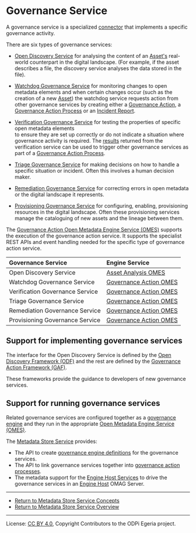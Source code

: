 <!-- SPDX-License-Identifier: CC-BY-4.0 -->
<!-- Copyright Contributors to the ODPi Egeria project. -->

# Governance Service

A governance service is a specialized [connector](https://egeria-project.org/concepts/connector)
that implements a specific governance activity.

There are six types of governance services:

* [Open Discovery Service](https://egeria-project.org/concepts/open-discovery-service) for
  analysing the content of an [Asset's](https://egeria-project.org/concepts/asset) real-world counterpart
  in the digital landscape. (For example, if the asset describes a file, the discovery service
  analyses the data stored in the file).
  
* [Watchdog Governance Service](../../../../frameworks/governance-action-framework/docs/watchdog-governance-service.md) for
  monitoring changes to open metadata elements and when certain changes occur
  (such as the creation of a new [Asset](https://egeria-project.org/concepts/asset))
  the watchdog service requests action from
  other governance services by creating either a
  [Governance Action](../../../../frameworks/governance-action-framework/docs/governance-action.md),
  a [Governance Action Process](../../../../frameworks/governance-action-framework/docs/governance-action-process.md)
  or an [Incident Report](../../../../frameworks/governance-action-framework/docs/incident-report.md).
  
* [Verification Governance Service](../../../../frameworks/governance-action-framework/docs/verification-governance-service.md)
  for testing the properties of specific open metadata elements  
  to ensure they are set up correctly or
  do not indicate a situation where governance activity is required.
  The [results](../../../../frameworks/governance-action-framework/docs/guard.md) returned from the verification service
  can be used to trigger other governance services as part of a
  [Governance Action Process](../../../../frameworks/governance-action-framework/docs/governance-action-process.md).
  
* [Triage Governance Service](../../../../frameworks/governance-action-framework/docs/triage-governance-service.md) for making
  decisions on how to handle a specific situation or incident.  Often this involves a human decision maker.
  
* [Remediation Governance Service](../../../../frameworks/governance-action-framework/docs/remediation-governance-service.md) for
  correcting errors in open metadata or the digital landscape it represents.
   
* [Provisioning Governance Service](../../../../frameworks/governance-action-framework/docs/provisioning-governance-service.md) for
  configuring, enabling, provisioning resources in the digital landscape.  Often these provisioning
  services manage the cataloguing of new assets and the lineage between them.

The [Governance Action Open Metadata Engine Service (OMES)](../../../../engine-services/governance-action)
supports the execution of the governance action service.
It supports the specialist REST APIs and event handling needed for the specific type of governance action service.


| Governance Service | Engine Service |
| :----------------- | :------------- | 
| Open Discovery Service | [Asset Analysis OMES](../../../../engine-services/asset-analysis) |
| Watchdog Governance Service | [Governance Action OMES](../../../../engine-services/governance-action) |
| Verification Governance Service | [Governance Action OMES](../../../../engine-services/governance-action) |
| Triage Governance Service | [Governance Action OMES](../../../../engine-services/governance-action) |
| Remediation Governance Service | [Governance Action OMES](../../../../engine-services/governance-action) |
| Provisioning Governance Service | [Governance Action OMES](../../../../engine-services/governance-action) |


## Support for implementing governance services

The interface for the Open Discovery Service is defined by
the [Open Discovery Framework (ODF)](../../../../frameworks/open-discovery-framework)
and the rest are defined by the [Governance Action Framework (GAF)](../../../../frameworks/governance-action-framework).

These frameworks provide the guidance to developers of new governance services.

## Support for running governance services

Related governance services are configured together as a
[governance engine](https://egeria-project.org/concepts/governance-engine) and they run in
the appropriate [Open Metadata Engine Service (OMES)](../../../../engine-services).

The [Metadata Store Service](..) provides:
* The API to create [governance engine definitions](governance-engine.md) for the governance services.
* The API to link governance services together into [governance action processes](https://egeria-project.org/concepts/governance-action-process).
* The metadata support for the [Engine Host Services](../../../../governance-servers/engine-host-services)
  to drive the governance services in an [Engine Host](https://egeria-project.org/concepts/engine-host)
  OMAG Server.


----

* [Return to Metadata Store Service Concepts](.)
* [Return to Metadata Store Service Overview](../..)




----
License: [CC BY 4.0](https://creativecommons.org/licenses/by/4.0/),
Copyright Contributors to the ODPi Egeria project.